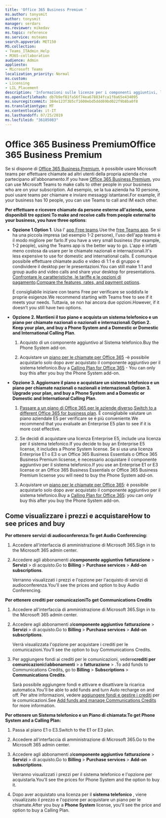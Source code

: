 ```yaml
---
title: 'Office 365 Business Premium '
ms.author: tonysmit
author: tonysmit
manager: serdars
ms.reviewer: mikedav
ms.topic: reference
ms.service: msteams
search.appverid: MET150
MS.collection:
- Teams_ITAdmin_Help
- M365-collaboration
audience: Admin
appliesto:
- Microsoft Teams
localization_priority: Normal
ms.custom:
- Licensing
- LIL_Placement
description: 'Informazioni sulle licenze per i componenti aggiuntivi, le caratteristiche e su come acquistare piani di Office 365 Business Premium. '
ms.openlocfilehash: db7b9ef81fa56f74ea678834fca1f8a65e434095
ms.sourcegitcommit: 384e123f3b5cf1600ebd5ddd69bd022f9b8ba0f8
ms.translationtype: MT
ms.contentlocale: it-IT
ms.lasthandoff: 07/25/2019
ms.locfileid: "36185083"
---
```

# <a name="office-365-business-premium"></a><span data-ttu-id="bbdaf-103">Office 365 Business Premium</span><span class="sxs-lookup"><span data-stu-id="bbdaf-103">Office 365 Business Premium</span></span>

<span data-ttu-id="bbdaf-104">Se si dispone di [Office 365 Business Premium](https://products.office.com/en/business/office-365-business-premium), è possibile usare Microsoft teams per effettuare chiamate ad altri utenti della propria azienda che partecipano all'abbonamento.</span><span class="sxs-lookup"><span data-stu-id="bbdaf-104">If you have [Office 365 Business Premium](https://products.office.com/en/business/office-365-business-premium), you can use Microsoft Teams to make calls to other people in your business who are on your subscription.</span></span> <span data-ttu-id="bbdaf-105">Ad esempio, se la tua azienda ha 10 persone, puoi usare teams per chiamare e inviare messaggi istantanei.</span><span class="sxs-lookup"><span data-stu-id="bbdaf-105">For example, if your business has 10 people, you can use Teams to call and IM each other.</span></span>

<span data-ttu-id="bbdaf-106">**Per effettuare e ricevere chiamate da persone esterne all'azienda, sono disponibili tre opzioni**:</span><span class="sxs-lookup"><span data-stu-id="bbdaf-106">**To make and receive calls from people external to your business, you have three options**:</span></span>

- <span data-ttu-id="bbdaf-107">**Opzione 1**.</span><span class="sxs-lookup"><span data-stu-id="bbdaf-107">**Option 1**.</span></span> <span data-ttu-id="bbdaf-108">Usa l' [app Free teams](https://products.office.com/microsoft-teams/free).</span><span class="sxs-lookup"><span data-stu-id="bbdaf-108">Use the [free Teams app](https://products.office.com/microsoft-teams/free).</span></span> <span data-ttu-id="bbdaf-109">Se si ha una piccola impresa (ad esempio 1-2 persone), l'uso dell'app teams è il modo migliore per farlo.</span><span class="sxs-lookup"><span data-stu-id="bbdaf-109">If you have a very small business (for example, 1-2 people), using the Teams app is the better way to go.</span></span> <span data-ttu-id="bbdaf-110">L'app è infatti meno costosa da usare per le chiamate nazionali e internazionali.</span><span class="sxs-lookup"><span data-stu-id="bbdaf-110">It's less expensive to use for domestic and international calls.</span></span> <span data-ttu-id="bbdaf-111">È comunque possibile effettuare chiamate audio e video di 1:1 e di gruppo e condividere il desktop per le presentazioni.</span><span class="sxs-lookup"><span data-stu-id="bbdaf-111">You can still make 1:1 and group audio and video calls and share your desktop for presentations.</span></span> <span data-ttu-id="bbdaf-112">[Confrontare le caratteristiche, le tariffe e le opzioni di pagamento](https://products.office.com/microsoft-teams/free).</span><span class="sxs-lookup"><span data-stu-id="bbdaf-112">[Compare the features, rates, and payment options](https://products.office.com/microsoft-teams/free).</span></span>

     <span data-ttu-id="bbdaf-113">È consigliabile iniziare con teams Free per verificare se soddisfa le proprie esigenze.</span><span class="sxs-lookup"><span data-stu-id="bbdaf-113">We recommend starting with Teams free to see if it meets your needs.</span></span> <span data-ttu-id="bbdaf-114">Tuttavia, se non hai ancora due opzioni.</span><span class="sxs-lookup"><span data-stu-id="bbdaf-114">However, if it doesn't you still have two options.</span></span>

- <span data-ttu-id="bbdaf-115">**Opzione 2. Mantieni il tuo piano e acquista un sistema telefonico e un piano per chiamate nazionali o nazionali e internazionali**.</span><span class="sxs-lookup"><span data-stu-id="bbdaf-115">**Option 2. Keep your plan, and buy a Phone System and a Domestic or Domestic and International Calling Plan**.</span></span>
    1. <span data-ttu-id="bbdaf-116">Acquisto di un componente aggiuntivo al Sistema telefonico.</span><span class="sxs-lookup"><span data-stu-id="bbdaf-116">Buy the Phone System add-on.</span></span>
    
    2. <span data-ttu-id="bbdaf-117">Acquistare un [piano per le chiamate per Office 365](../calling-plans-for-office-365.md) -è possibile acquistarlo solo dopo aver acquistato il componente aggiuntivo per il sistema telefonico.</span><span class="sxs-lookup"><span data-stu-id="bbdaf-117">Buy a [Calling Plan for Office 365](../calling-plans-for-office-365.md) - You can only buy this after you buy the Phone System add-on.</span></span>
    
- <span data-ttu-id="bbdaf-118">**Opzione 3. Aggiornare il piano e acquistare un sistema telefonico e un piano per chiamate nazionali o nazionali e internazionali**.</span><span class="sxs-lookup"><span data-stu-id="bbdaf-118">**Option 3. Upgrade your plan, and buy a Phone System and a Domestic or Domestic and International Calling Plan**.</span></span>

    1. <span data-ttu-id="bbdaf-119">[Passare a un piano di Office 365 per le aziende diverso](https://support.office.com/article/73318661-8f33-478b-bcc7-fb8d69dbb22a).</span><span class="sxs-lookup"><span data-stu-id="bbdaf-119">[Switch to a different Office 365 for business plan](https://support.office.com/article/73318661-8f33-478b-bcc7-fb8d69dbb22a).</span></span> <span data-ttu-id="bbdaf-120">È consigliabile valutare un piano aziendale E5 per verificare se è più conveniente.</span><span class="sxs-lookup"><span data-stu-id="bbdaf-120">We recommend that you evaluate an Enterprise E5 plan to see if it is more cost effective.</span></span>

    2. <span data-ttu-id="bbdaf-121">Se decidi di acquistare una licenza Enterprise E5, include una licenza per il sistema telefonico.</span><span class="sxs-lookup"><span data-stu-id="bbdaf-121">If you decide to buy an Enterprise E5 license, it includes a Phone System license.</span></span> <span data-ttu-id="bbdaf-122">Se si usa una licenza Enterprise E1 o E3 o un Office 365 Business Essentials o Office 365 Business Premium licsense, è necessario acquistare il componente aggiuntivo per il sistema telefonico.</span><span class="sxs-lookup"><span data-stu-id="bbdaf-122">If you use an Enterprise E1 or E3 license or an Office 365 Business Essentials or Office 365 Business Premium licsense you will need to buy the Phone System add-on.</span></span>
    
    3. <span data-ttu-id="bbdaf-123">Acquistare un [piano per le chiamate per Office 365](../calling-plans-for-office-365.md): è possibile acquistarlo solo dopo aver acquistato il componente aggiuntivo per il sistema telefonico.</span><span class="sxs-lookup"><span data-stu-id="bbdaf-123">Buy a [Calling Plan for Office 365](../calling-plans-for-office-365.md): you can only buy this after you buy the Phone System add-on.</span></span>

## <a name="how-to-see-prices-and-buy"></a><span data-ttu-id="bbdaf-124">Come visualizzare i prezzi e acquistare</span><span class="sxs-lookup"><span data-stu-id="bbdaf-124">How to see prices and buy</span></span>
<span data-ttu-id="bbdaf-125"><a name="bkmk_buypremium"> </a></span><span class="sxs-lookup"><span data-stu-id="bbdaf-125"></span></span>

 <span data-ttu-id="bbdaf-126">**Per ottenere servizi di audioconferenza:**</span><span class="sxs-lookup"><span data-stu-id="bbdaf-126">**To get Audio Conferencing:**</span></span>

1. <span data-ttu-id="bbdaf-127">Accedere all'interfaccia di amministrazione di Microsoft 365.</span><span class="sxs-lookup"><span data-stu-id="bbdaf-127">Sign in to the Microsoft 365 admin center.</span></span>

2. <span data-ttu-id="bbdaf-128">Accedere agli abbonamenti al**componente aggiuntivo** **fatturazione** > **Servizi** > di acquisto.</span><span class="sxs-lookup"><span data-stu-id="bbdaf-128">Go to **Billing** > **Purchase services** > **Add-on subscriptions**.</span></span>

   <span data-ttu-id="bbdaf-129">Verranno visualizzati i prezzi e l'opzione per l'acquisto di servizi di audioconferenza.</span><span class="sxs-lookup"><span data-stu-id="bbdaf-129">You'll see the prices and option to buy Audio Conferencing.</span></span>

<span data-ttu-id="bbdaf-130">**Per ottenere crediti per comunicazioni**</span><span class="sxs-lookup"><span data-stu-id="bbdaf-130">**To get Communications Credits**</span></span>

1. <span data-ttu-id="bbdaf-131">Accedere all'interfaccia di amministrazione di Microsoft 365.</span><span class="sxs-lookup"><span data-stu-id="bbdaf-131">Sign in to the Microsoft 365 admin center.</span></span>

2. <span data-ttu-id="bbdaf-132">Accedere agli abbonamenti al**componente aggiuntivo** **fatturazione** > **Servizi** > di acquisto.</span><span class="sxs-lookup"><span data-stu-id="bbdaf-132">Go to **Billing** > **Purchase services** > **Add-on subscriptions**.</span></span>

   <span data-ttu-id="bbdaf-133">Verrà visualizzata l'opzione per acquistare i crediti per le comunicazioni.</span><span class="sxs-lookup"><span data-stu-id="bbdaf-133">You’ll see the option to buy Communications Credits.</span></span>

3. <span data-ttu-id="bbdaf-134">Per aggiungere fondi ai crediti per le comunicazioni, vedere**crediti per comunicazioni**di**abbonamenti** > a **fatturazione** > .</span><span class="sxs-lookup"><span data-stu-id="bbdaf-134">To add funds to Communications Credits, go to **Billing** > **Subscriptions** > **Communications Credits**.</span></span>

    <span data-ttu-id="bbdaf-135">Sarà possibile aggiungere fondi e attivare e disattivare la ricarica automatica.</span><span class="sxs-lookup"><span data-stu-id="bbdaf-135">You'll be able to add funds and turn Auto recharge on and off.</span></span> <span data-ttu-id="bbdaf-136">Per altre informazioni, vedere [aggiungere fondi e gestire i crediti](../add-funds-and-manage-communications-credits.md) per le comunicazioni.</span><span class="sxs-lookup"><span data-stu-id="bbdaf-136">See [Add funds and manage Communications Credits](../add-funds-and-manage-communications-credits.md) for more information.</span></span> 


<span data-ttu-id="bbdaf-137">**Per ottenere un Sistema telefonico e un Piano di chiamata:**</span><span class="sxs-lookup"><span data-stu-id="bbdaf-137">**To get Phone System and a Calling Plan:**</span></span>

1. <span data-ttu-id="bbdaf-138">Passa al piano E1 o E3.</span><span class="sxs-lookup"><span data-stu-id="bbdaf-138">Switch to the E1 or E3 plan.</span></span>

2. <span data-ttu-id="bbdaf-139">Accedere all'interfaccia di amministrazione di Microsoft 365.</span><span class="sxs-lookup"><span data-stu-id="bbdaf-139">Go to the Microsoft 365 admin center.</span></span>

3. <span data-ttu-id="bbdaf-140">Accedere agli abbonamenti al**componente aggiuntivo** **fatturazione** > **Servizi** > di acquisto.</span><span class="sxs-lookup"><span data-stu-id="bbdaf-140">Go to **Billing** > **Purchase services** > **Add-on subscriptions**.</span></span>

    <span data-ttu-id="bbdaf-141">Verranno visualizzati i prezzi per il sistema telefonico e l'opzione per acquistarla.</span><span class="sxs-lookup"><span data-stu-id="bbdaf-141">You'll see the prices for Phone System and the option to buy it.</span></span>

4. <span data-ttu-id="bbdaf-142">Dopo aver acquistato una licenza per il **sistema telefonico** , viene visualizzato il prezzo e l'opzione per acquistare un piano per le chiamate.</span><span class="sxs-lookup"><span data-stu-id="bbdaf-142">After you buy a **Phone System** license, you'll see the price and option to buy a Calling Plan.</span></span>
